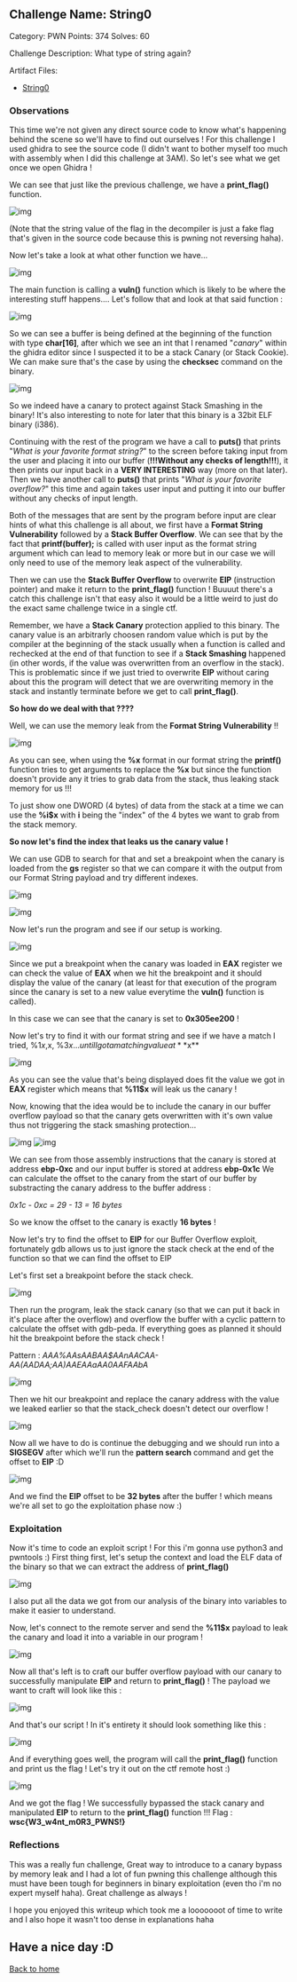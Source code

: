 ## Challenge Name: String0
Category: PWN
Points: 374
Solves: 60

Challenge Description: 
What type of string again?

Artifact Files:
* [String0](String0)

### Observations

This time we're not given any direct source code to know what's happening behind the scene so we'll have to find out ourselves !
For this challenge I used ghidra to see the source code (I didn't want to bother myself too much with assembly when I did this challenge at 3AM).
So let's see what we get once we open Ghidra !

We can see that just like the previous challenge, we have a **print_flag()** function.

![img](images/decomp_print_flag.png)

(Note that the string value of the flag in the decompiler is just a fake flag that's given in the source code because this is pwning not reversing haha).

Now let's take a look at what other function we have...

![img](images/decomp_main.png)

The main function is calling a **vuln()** function which is likely to be where the interesting stuff happens....
Let's follow that and look at that said function :

![img](images/decomp_vuln.png)

So we can see a buffer is being defined at the beginning of the function with type **char[16]**, after which we see an int that I renamed "*canary*" within the ghidra editor since I suspected it to be a stack Canary (or Stack Cookie). We can make sure that's the case by using the **checksec** command on the binary.

![img](images/checksec.png)

So we indeed have a canary to protect against Stack Smashing in the binary! It's also interesting to note for later that this binary is a 32bit ELF binary (i386).

Continuing with the rest of the program we have a call to **puts()** that prints "*What is your favorite format string?*" to the screen before taking input from the user and placing it into our buffer (**!!!Without any checks of length!!!**), it then prints our input back in a **VERY INTERESTING** way (more on that later). Then we have another call to **puts()** that prints "*What is your favorite overflow?*" this time and again takes user input and putting it into our buffer without any checks of input length.

Both of the messages that are sent by the program before input are clear hints of what this challenge is all about, we first have a **Format String Vulnerability** followed by a **Stack Buffer Overflow**. We can see that by the fact that **printf(buffer);** is called with user input as the format string argument which can lead to memory leak or more but in our case we will only need to use of the memory leak aspect of the vulnerability.

Then we can use the **Stack Buffer Overflow** to overwrite **EIP** (instruction pointer) and make it return to the **print_flag()** function ! Buuuut there's a catch this challenge isn't that easy also it would be a little weird to just do the exact same challenge twice in a single ctf. 

Remember, we have a **Stack Canary** protection applied to this binary. The canary value is an arbitrarly choosen random value which is put by the compiler at the beginning of the stack usually when a function is called and rechecked at the end of that function to see if a **Stack Smashing** happened (in other words, if the value was overwritten from an overflow in the stack). This is problematic since if we just tried to overwrite **EIP** without caring about this the program will detect that we are overwriting memory in the stack and instantly terminate before we get to call **print_flag()**.

**So how do we deal with that ????**

Well, we can use the memory leak from the **Format String Vulnerability** !!

![img](images/format_string_poc.png)

As you can see, when using the **%x** format in our format string the **printf()** function tries to get arguments to replace the **%x** but since the function doesn't provide any it tries to grab data from the stack, thus leaking stack memory for us !!!

To just show one DWORD (4 bytes) of data from the stack at a time we can use the **%i$x** with **i** being the "index" of the 4 bytes we want to grab from the stack memory. 

**So now let's find the index that leaks us the canary value !**

We can use GDB to search for that and set a breakpoint when the canary is loaded from the **gs** register so that we can compare it with the output from our Format String payload and try different indexes.

![img](images/canary_asm.png)

![img](images/breakpoint_gdb.png)

Now let's run the program and see if our setup is working.

![img](images/debug_canary00.png)

Since we put a breakpoint when the canary was loaded in **EAX** register we can check the value of **EAX** when we hit the breakpoint and it should display the value of the canary (at least for that execution of the program since the canary is set to a new value everytime the **vuln()** function is called).

In this case we can see that the canary is set to **0x305ee200** !

Now let's try to find it with our format string and see if we have a match
I tried, %1$x, %2$x, %3$x... until I got a matching value at **%11$x**

![img](images/found_payload_fs.png)

As you can see the value that's being displayed does fit the value we got in **EAX** register which means that **%11$x** will leak us the canary !

Now, knowing that the idea would be to include the canary in our buffer overflow payload so that the canary gets overwritten with it's own value thus not triggering the stack smashing protection...

![img](images/ebp-0xc.png)
![img](images/ebp-0x1c.png)

We can see from those assembly instructions that the canary is stored at address **ebp-0xc** and our input buffer is stored at address **ebp-0x1c**
We can calculate the offset to the canary from the start of our buffer by substracting the canary address to the buffer address :

*0x1c - 0xc = 29 - 13 = 16 bytes*

So we know the offset to the canary is exactly **16 bytes** !

Now let's try to find the offset to **EIP** for our Buffer Overflow exploit, fortunately gdb allows us to just ignore the stack check at the end of the function so that we can find the offset to EIP

Let's first set a breakpoint before the stack check.

![img](images/bof_debug_0.png)

Then run the program, leak the stack canary (so that we can put it back in it's place after the overflow) and overflow the buffer with a cyclic pattern to calculate the offset with gdb-peda. If everything goes as planned it should hit the breakpoint before the stack check !

Pattern : *AAA%AAsAABAA$AAnAACAA-AA(AADAA;AA)AAEAAaAA0AAFAAbA*

![img](images/overflow_gdb.png)

Then we hit our breakpoint and replace the canary address with the value we leaked earlier so that the stack_check doesn't detect our overflow !

![img](images/fix_canary.png)

Now all we have to do is continue the debugging and we should run into a **SIGSEGV** after which we'll run the **pattern search** command and get the offset to **EIP** :D

![img](images/wouhou_offset_eip.png)

And we find the **EIP** offset to be **32 bytes** after the buffer ! which means we're all set to go the exploitation phase now :)

### Exploitation

Now it's time to code an exploit script ! For this i'm gonna use python3 and pwntools :)
First thing first, let's setup the context and load the ELF data of the binary so that we can extract the address of **print_flag()**

![img](images/script0.png)

I also put all the data we got from our analysis of the binary into variables to make it easier to understand.

Now, let's connect to the remote server and send the **%11$x** payload to leak the canary and load it into a variable in our program !

![img](images/script_leak_canary.png)

Now all that's left is to craft our buffer overflow payload with our canary to successfully manipulate **EIP** and return to **print_flag()** !
The payload we want to craft will look like this : 

![img](images/bof_payload.png)

And that's our script ! In it's entirety it should look something like this : 

![img](images/script_finished.png)

And if everything goes well, the program will call the **print_flag()** function and print us the flag !
Let's try it out on the ctf remote host :)

![img](images/result.png)

And we got the flag ! We successfully bypassed the stack canary and manipulated **EIP** to return to the **print_flag()** function !!!
Flag : **wsc{W3_w4nt_m0R3_PWNS!}**


### Reflections

This was a really fun challenge, Great way to introduce to a canary bypass by memory leak and I had a lot of fun pwning this challenge although this must have been tough for beginners in binary exploitation (even tho i'm no expert myself haha). Great challenge as always ! 

I hope you enjoyed this writeup which took me a looooooot of time to write and I also hope it wasn't too dense in explanations haha
  
Have a nice day :D
---
[Back to home](https://github.com/Nosiume/CTF-Writeups/blob/master/WolvSec2022/README.md)